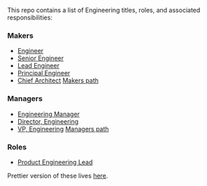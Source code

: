 This repo contains a list of Engineering titles, roles, and associated responsibilities:

### Makers

* [Engineer](engineer.md)
* [Senior Engineer](senior_engineer.md)
* [Lead Engineer](lead_engineer.md)
* [Principal Engineer](principal_engineer.md)
* [Chief Architect](chief_architect.md)
[Makers path](makers_path.md)

### Managers

* [Engineering Manager](engineering_manager.md)
* [Director, Engineering](director_engineering.md)
* [VP, Engineering](vp_engineering.md)
[Managers path](managers_path.md)

### Roles

* [Product Engineering Lead](product_engineering_lead.md)


Prettier version of these lives [here](https://github.dev.meetup.com/pages/meetup/engineering-roles/).
